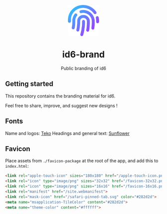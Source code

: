 <p align="center">
  <a href="https://id6.io">
    <img alt="id6-logo" src="./logo/id6-logo-purple.svg" width="100"/>
  </a>
</p>
<h1 align="center">id6-brand</h1>
<p align="center">Public branding of id6</p>

## Getting started

This repository contains the branding material for id6.

Feel free to share, improve, and suggest new designs !

## Fonts

Name and logos: [Teko](https://fonts.google.com/specimen/Teko?preview.text_type=custom&preview.text=ID6)
Headings and general text: [Sunflower](https://fonts.google.com/specimen/Sunflower?preview.text_type=custom)

## Favicon

Place assets from `./favicon-package` at the root of the app, and add this to `index.html`:

```html
<link rel="apple-touch-icon" sizes="180x180" href="/apple-touch-icon.png">
<link rel="icon" type="image/png" sizes="32x32" href="/favicon-32x32.png">
<link rel="icon" type="image/png" sizes="16x16" href="/favicon-16x16.png">
<link rel="manifest" href="/site.webmanifest">
<link rel="mask-icon" href="/safari-pinned-tab.svg" color="#282d2d">
<meta name="msapplication-TileColor" content="#282d2d">
<meta name="theme-color" content="#ffffff">
```
